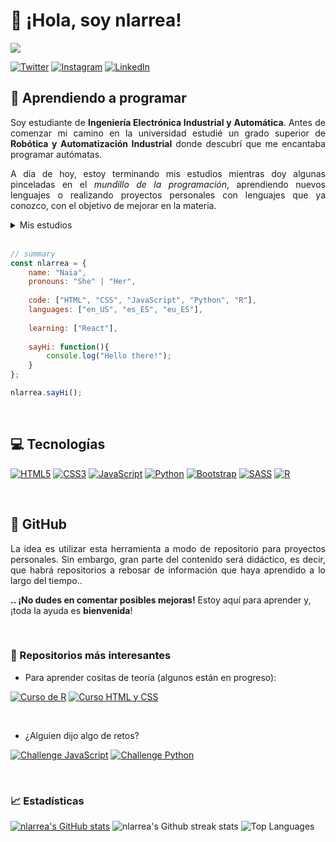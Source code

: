 # 👋 ¡Hola, soy nlarrea!

<img align="center" src="https://user-images.githubusercontent.com/110897750/210169202-4c3796f9-4a53-4cca-b8ba-650e373767ec.png"/>


[![Twitter](https://img.shields.io/badge/@nloust__-%231DA1F2.svg?logo=Twitter&logoColor=white)](https://twitter.com/nloust_)
[![Instagram](https://img.shields.io/badge/@n.loust-%23E4405F.svg?logo=Instagram&logoColor=white)](https://www.instagram.com/n.loust)
[![LinkedIn](https://img.shields.io/badge/Naia_Larrea-%230077B5.svg?logo=linkedin&logoColor=white)](https://www.linkedin.com/in/naia-larrea/)


<!-- para mostrar una imagen distinta según el tema de GitHub -->
<!-- <div align="center">
  <picture>
    <source media="(prefers-color-scheme: dark)" srcset="https://user-images.githubusercontent.com/110897750/189206123-8d8b0980-63a4-41cc-850c-3d603e24b9d4.png">
    <source media="(prefers-color-scheme: light)" srcset="https://user-images.githubusercontent.com/110897750/189229193-4512c056-e934-4338-b5f2-a5131841e22a.png">
    <img width="811" alt="Shows a light header in light color mode and a dark header in dark color mode" src="https://user-images.githubusercontent.com/110897750/189229193-4512c056-e934-4338-b5f2-a5131841e22a.png">
  </picture>
</div> -->


## 🌱 Aprendiendo a programar

<p align="justify">Soy estudiante de <strong>Ingeniería Electrónica Industrial y Automática</strong>.
Antes de comenzar mi camino en la universidad estudié un grado superior de <strong>Robótica y Automatización Industrial</strong> donde descubrí que me encantaba programar autómatas.</p>

<p align="justify">A día de hoy, estoy terminando mis estudios mientras doy algunas pinceladas en el <i>mundillo de la programación</i>, aprendiendo nuevos lenguajes o realizando proyectos personales con lenguajes que ya conozco, con el objetivo de mejorar en la materia.</p>

<!-- desplegable sobre mis estudios: -->
<details><summary>Mis estudios</summary>
  <ul> <!-- lista con mis estudios realizados -->
    <li type="disc">Ingeniería Electrónica Industrial y Automática</li> <!-- elementos de lista. "disc" hace referencia a un punto negro sin más -->
    <li type="disc">Especialización en Gestión de medios de producción en la industria altamente automatizada</li>
    <li type="disc">Grado superior de Robótica y Automatización Industrial</li>
    <li type="disc">Certificados de Tia Portal y Universal Robots</li>
    <li type="disc">Aprendiendo por diversión: C++, C#, Python, Kotlin, ...</li>
  </ul>
</details>

<br>

```javascript
// summary
const nlarrea = {
    name: "Naia",
    pronouns: "She" | "Her",
    
    code: ["HTML", "CSS", "JavaScript", "Python", "R"],
    languages: ["en_US", "es_ES", "eu_ES"],
    
    learning: ["React"],
    
    sayHi: function(){
        console.log("Hello there!");
    }
};

nlarrea.sayHi();
```

<br>


## 💻 Tecnologías

[![HTML5](https://img.shields.io/badge/html5-%23E34F26.svg?style=for-the-badge&logo=html5&logoColor=white)](https://htmlreference.io/)
[![CSS3](https://img.shields.io/badge/css3-%231572B6.svg?style=for-the-badge&logo=css3&logoColor=white)](https://cssreference.io/)
[![JavaScript](https://img.shields.io/badge/javascript-%23323330.svg?style=for-the-badge&logo=javascript&logoColor=%23F7DF1E)](https://www.javascript.com/)
[![Python](https://img.shields.io/badge/python-3670A0?style=for-the-badge&logo=python&logoColor=ffdd54)](https://www.python.org/)
[![Bootstrap](https://img.shields.io/badge/bootstrap-%23563D7C.svg?style=for-the-badge&logo=bootstrap&logoColor=white)](https://getbootstrap.com/)
[![SASS](https://img.shields.io/badge/SASS-hotpink.svg?style=for-the-badge&logo=SASS&logoColor=white)](https://sass-lang.com/)
[![R](https://img.shields.io/badge/r-%23276DC3.svg?style=for-the-badge&logo=r&logoColor=white)](https://posit.co/)


<br>


## 📌 GitHub
<p align="justify">La idea es utilizar esta herramienta a modo de repositorio para proyectos personales. Sin embargo, gran parte del contenido será didáctico, es decir, que habrá repositorios a rebosar de información que haya aprendido a lo largo del tiempo..</p>

<strong>.. ¡No dudes en comentar posibles mejoras!</strong> Estoy aquí para aprender y, ¡toda la ayuda es <strong>bienvenida</strong>!


<br>


### 📒 Repositorios más interesantes

* Para aprender cositas de teoría (algunos están en progreso):

[![Curso de R](https://github-readme-stats.vercel.app/api/pin/?username=nlarrea&repo=R-desde-cero&show_owner=true)](https://github.com/nlarrea/R-desde-cero)
[![Curso HTML y CSS](https://github-readme-stats.vercel.app/api/pin/?username=nlarrea&repo=Curso-HTML-CSS&show_owner=true)](https://github.com/nlarrea/Curso-HTML-CSS)

<br>

* ¿Alguien dijo algo de retos?

[![Challenge JavaScript](https://github-readme-stats.vercel.app/api/pin/?username=nlarrea&repo=CodingChallenge-JavaScript&show_owner=true)](https://github.com/nlarrea/CodingChallenge-JavaScript)
[![Challenge Python](https://github-readme-stats.vercel.app/api/pin/?username=nlarrea&repo=CodingChallenge-Python&show_owner=true)](https://github.com/nlarrea/CodingChallenge-Python)


<br>


### 📈 Estadísticas

[![nlarrea's GitHub stats](https://github-readme-stats.vercel.app/api?username=nlarrea&theme=onedark)](https://github.com/nlarrea/github-readme-stats)
![nlarrea's Github streak stats](https://github-readme-streak-stats.herokuapp.com/?user=nlarrea&theme=onedark&hide_border=false)
![Top Languages](https://github-readme-stats.vercel.app/api/top-langs/?username=nlarrea&theme=onedark&hide_border=false&include_all_commits=true&count_private=false&layout=compact)
